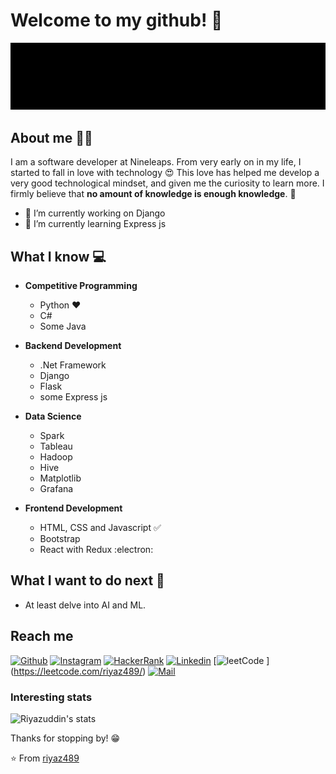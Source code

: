 # Welcome to my github! 👋
<div align="center">
	<img src="https://raw.githubusercontent.com/riyaz489/riyaz489/master/intro.gif">
</div>

## About me 👨‍💻
I am a software developer at Nineleaps. From very early on in my life, I started to fall in love with technology 😍 This love has helped me develop a very good technological mindset, and given me the curiosity to learn more. I firmly believe that **no amount of knowledge is enough knowledge**. 🧠
- 🔭 I’m currently working on Django
- 🌱 I’m currently learning Express js

## What I know :computer:
- **Competitive Programming**
	- Python ❤️
	- C#
	- Some Java
	
- **Backend Development**
    - .Net Framework
	- Django
	- Flask
	- some Express js	

- **Data Science**
    - Spark
	- Tableau
	- Hadoop	
	- Hive	
	- Matplotlib
	- Grafana
	
- **Frontend Development**
	- HTML, CSS and Javascript :white_check_mark:
	- Bootstrap
	- React with Redux :electron:


## What I want to do next :thinking:
- At least delve into AI and ML.

## Reach me 
[![Github](https://img.shields.io/github/followers/riyaz489?label=Follow&style=social)](https://github.com/riyaz489)
[![Instagram](https://img.shields.io/badge/-@riyaz_489-red?style=flat-square&logo=instagram&logoColor=white&link=https://www.instagram.com/riyaz_489/)](https://www.instagram.com/riyaz_489/)
[![HackerRank](https://img.shields.io/badge/-riyaz489_rk-gray?style=flat-square&logo=hackerrank&link=https://www.hackerrank.com/riyaz489_rk)](https://www.hackerrank.com/riyaz489_rk)
[![Linkedin](https://img.shields.io/badge/-Riyazuddin%20Khan-blue?style=flat-square&logo=linkedin&logoColor=white&link=https://www.linkedin.com/in/riyazuddin-khan/)](https://www.linkedin.com/in/riyazuddin-khan/)
[![leetCode]() ]
(https://leetcode.com/riyaz489/)
[![Mail](https://img.shields.io/badge/-riyaz489.rk@gmail.com-gray?style=flat-square&logo=gmail&logoColor=red&link=https://www.linkedin.com/in/riyazuddin-khan/)](mailto:riyaz489.rk@gmail.com)


### Interesting stats

![Riyazuddin's stats](https://github-readme-stats.vercel.app/api?username=riyaz489&show_icons=true)

Thanks for stopping by! 😁


⭐️ From [riyaz489](https://github.com/riyaz489)
